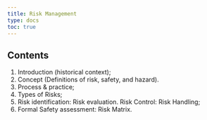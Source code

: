 ```yaml
---
title: Risk Management
type: docs
toc: true
---
```

## Contents

1. Introduction (historical context); 
2. Concept (Definitions of risk, safety, and hazard).
3. Process & practice;
4. Types of Risks; 
5. Risk identification: Risk evaluation. Risk Control: Risk Handling;
6. Formal Safety assessment: Risk Matrix.
